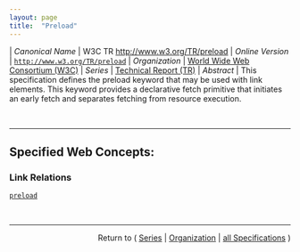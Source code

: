 ```yaml
---
layout: page
title:  "Preload"
---
```


| *Canonical Name* | W3C TR http://www.w3.org/TR/preload
| *Online Version* | [`http://www.w3.org/TR/preload`](http://www.w3.org/TR/preload)
| *Organization* | [World Wide Web Consortium (W3C)](..  "List of specification series by this organization")
| *Series* | [Technical Report (TR)](.  "List of specifications in this series")
| *Abstract* | This specification defines the preload keyword that may be used with link elements. This keyword provides a declarative fetch primitive that initiates an early fetch and separates fetching from resource execution.

<br/>
<hr/>

## Specified Web Concepts:

### Link Relations

[`preload`](/concepts/link-relation/preload "The preload keyword may be used with link elements. This keyword creates an external resource link (preload link) that is used to declare a resource and its fetch properties.")



<br/>
<hr/>

<p style="text-align: right">Return to ( <a href="./">Series</a> | <a href="../">Organization</a> | <a href="../../">all Specifications</a> )</p>